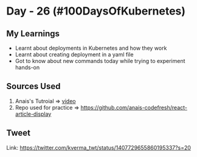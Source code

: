 # Day - 26 (#100DaysOfKubernetes)

## My Learnings

- Learnt about deployments in Kubernetes and how they work
- Learnt about creating deployment in a yaml file
- Got to know about new commands today while trying to experiment hands-on


## Sources Used

1. Anais's Tutroial => [video](https://www.youtube.com/watch?v=S39JmiFsheM&list=PLWnens-FYbIpUpmiiNYfkqTZQUYppGMFV&index=11)
2. Repo used for practice => https://github.com/anais-codefresh/react-article-display



## Tweet

Link: https://twitter.com/kverma_twt/status/1407729655860195337?s=20

